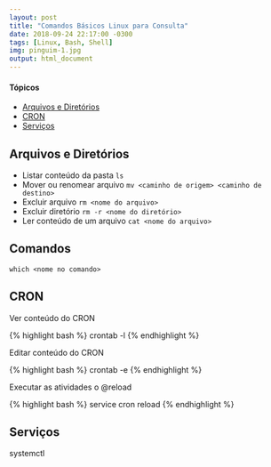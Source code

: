 ```yaml
---
layout: post
title: "Comandos Básicos Linux para Consulta"
date: 2018-09-24 22:17:00 -0300
tags: [Linux, Bash, Shell]
img: pinguim-1.jpg
output: html_document      
---
```




#### Tópicos

* [Arquivos e Diretórios](#ambiente)
* [CRON](#cron)
* [Serviços](#servicos)

## Arquivos e Diretórios

* Listar conteúdo da pasta `ls`
* Mover ou renomear arquivo `mv <caminho de origem> <caminho de destino>`
* Excluir arquivo `rm <nome do arquivo>`
* Excluir diretório `rm -r <nome do diretório>`
* Ler conteúdo de um arquivo `cat <nome do arquivo>`

## Comandos 

`which <nome no comando>`

## CRON

Ver conteúdo do CRON

{% highlight bash %}
crontab -l
{% endhighlight %}

Editar conteúdo do CRON

{% highlight bash %}
crontab -e
{% endhighlight %}

Executar as atividades o @reload

{% highlight bash %}
service cron reload
{% endhighlight %}

## Serviços 


systemctl
